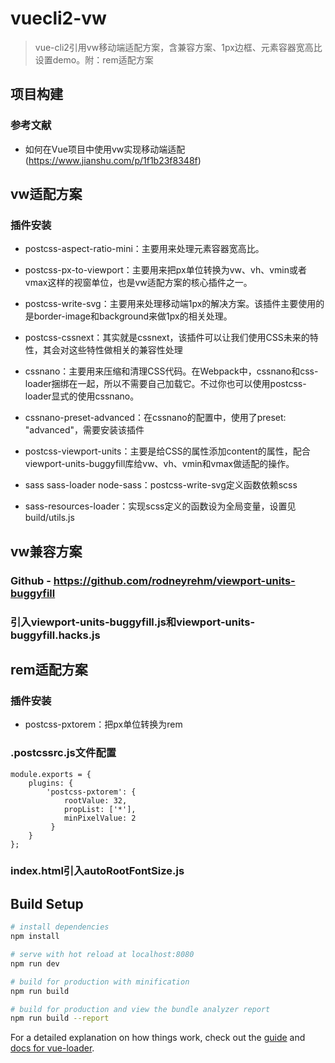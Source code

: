 # vuecli2-vw

> vue-cli2引用vw移动端适配方案，含兼容方案、1px边框、元素容器宽高比设置demo。附：rem适配方案

## 项目构建
### 参考文献
- 如何在Vue项目中使用vw实现移动端适配(https://www.jianshu.com/p/1f1b23f8348f)

## vw适配方案
### 插件安装
- postcss-aspect-ratio-mini：主要用来处理元素容器宽高比。

- postcss-px-to-viewport：主要用来把px单位转换为vw、vh、vmin或者vmax这样的视窗单位，也是vw适配方案的核心插件之一。

- postcss-write-svg：主要用来处理移动端1px的解决方案。该插件主要使用的是border-image和background来做1px的相关处理。

- postcss-cssnext：其实就是cssnext，该插件可以让我们使用CSS未来的特性，其会对这些特性做相关的兼容性处理

- cssnano：主要用来压缩和清理CSS代码。在Webpack中，cssnano和css-loader捆绑在一起，所以不需要自己加载它。不过你也可以使用postcss-loader显式的使用cssnano。

- cssnano-preset-advanced：在cssnano的配置中，使用了preset: "advanced"，需要安装该插件

- postcss-viewport-units：主要是给CSS的属性添加content的属性，配合viewport-units-buggyfill库给vw、vh、vmin和vmax做适配的操作。

- sass sass-loader node-sass：postcss-write-svg定义函数依赖scss

- sass-resources-loader：实现scss定义的函数设为全局变量，设置见build/utils.js

## vw兼容方案
### Github - https://github.com/rodneyrehm/viewport-units-buggyfill
### 引入viewport-units-buggyfill.js和viewport-units-buggyfill.hacks.js

## rem适配方案
### 插件安装
- postcss-pxtorem：把px单位转换为rem

### .postcssrc.js文件配置

```
module.exports = {
    plugins: {
        'postcss-pxtorem': {
            rootValue: 32,
            propList: ['*'],
            minPixelValue: 2
         }
    }
};
```
### index.html引入autoRootFontSize.js

## Build Setup

``` bash
# install dependencies
npm install

# serve with hot reload at localhost:8080
npm run dev

# build for production with minification
npm run build

# build for production and view the bundle analyzer report
npm run build --report
```

For a detailed explanation on how things work, check out the [guide](http://vuejs-templates.github.io/webpack/) and [docs for vue-loader](http://vuejs.github.io/vue-loader).
